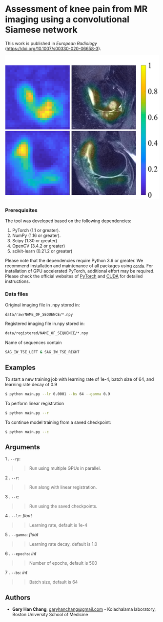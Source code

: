 # Assessment of knee pain from MR imaging using a convolutional Siamese network

This work is published in *European Radiology* (https://doi.org/10.1007/s00330-020-06658-3).

<img src="Figure.png" width="600"/> 

### Prerequisites

The tool was developed based on the following dependencies:

1. PyTorch (1.1 or greater).
2. NumPy (1.16 or greater).
3. Scipy (1.30 or greater)
4. OpenCV (3.4.2 or greater)
5. scikit-learn (0.21.2 or greater)

Please note that the dependencies require Python 3.6 or greater. We recommend installation and maintenance of all packages using [`conda`](https://www.anaconda.com/). For installation of GPU accelerated PyTorch, additional effort may be required. Please check the official websites of [PyTorch](https://pytorch.org/get-started/locally/) and [CUDA](https://developer.nvidia.com/cuda-downloads) for detailed instructions.

### Data files
Original imaging file in .npy stored in:
```bash
data/raw/NAME_OF_SEQUENCE/*.npy
```

Registered imaging file in.npy stored in:
```bash
data/registered/NAME_OF_SEQUENCE/*.npy
```

Name of sequences contain
```bash
SAG_IW_TSE_LEFT & SAG_IW_TSE_RIGHT
```

## Examples
To start a new training job with learning rate of 1e-4, batch size of 64, and learning rate decay of 0.9
```bash
$ python main.py --lr 0.0001 --bs 64 --gamma 0.9
```
To perform linear registration
```bash
$ python main.py --r
```
To continue model training from a saved checkpoint:
```bash
$ python main.py --c
```

## <a name="Arguments"></a>Arguments

1 . `--rp`:
>> Run using multiple GPUs in parallel.

2 .  `--r`:
>> Run along with linear registration.

3 . `--c`:
>> Run using the saved checkpoints.

4 . `--lr`: *float*
>> Learning rate, default is 1e-4

5 . `--gamma`: *float*

>> Learning rate decay, default is 1.0

6 . `--epochs`: *int*
>> Number of epochs, default is 500

7 . `--bs`: *int*
>> Batch size, default is 64


## Authors

* **Gary Han Chang**, garyhanchang@gmail.com - Kolachalama laboratory, Boston University School of Medicine
